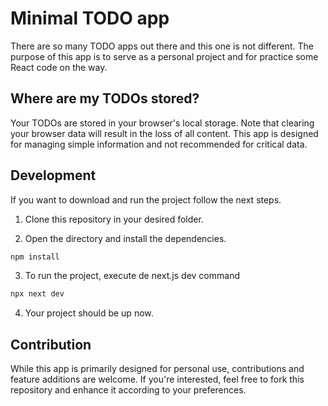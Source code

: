 # Minimal TODO app

There are so many TODO apps out there and this one is not different. The purpose of this app is to serve as a personal project and for practice some React code on the way.

## Where are my TODOs stored?

Your TODOs are stored in your browser's local storage. Note that clearing your browser data will result in the loss of all content. This app is designed for managing simple information and not recommended for critical data.

## Development

If you want to download and run the project follow the next steps.

1. Clone this repository in your desired folder.

2. Open the directory and install the dependencies.

```sh
npm install
```

3. To run the project, execute de next.js dev command
```sh
npx next dev
```

4. Your project should be up now.

## Contribution

While this app is primarily designed for personal use, contributions and feature additions are welcome. If you're interested, feel free to fork this repository and enhance it according to your preferences.

